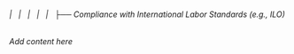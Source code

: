 ###### |   |   |   |   |   ├── Compliance with International Labor Standards (e.g., ILO)

*Add content here*